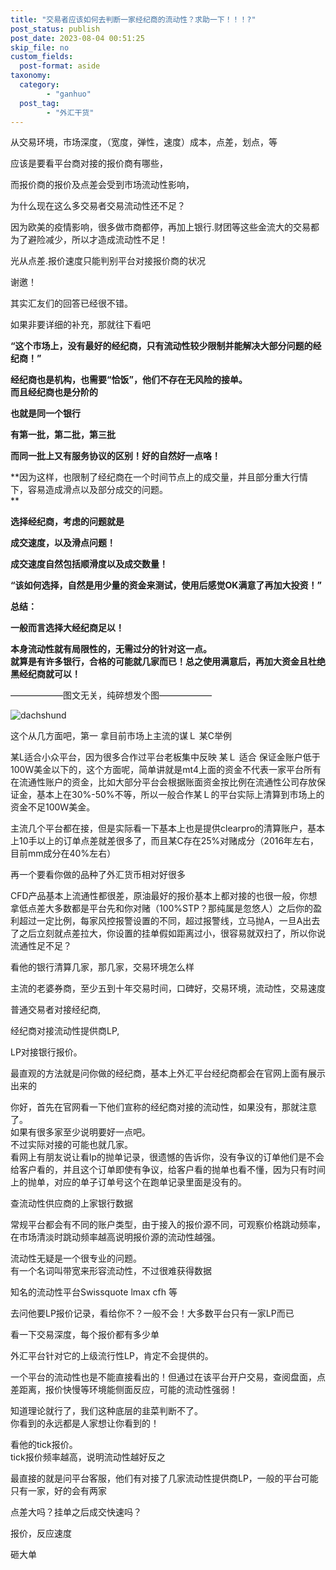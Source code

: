 ```yaml
---
title: "交易者应该如何去判断一家经纪商的流动性？求助一下！！！?"
post_status: publish
post_date: 2023-08-04 00:51:25
skip_file: no
custom_fields: 
  post-format: aside
taxonomy:
  category:
        - "ganhuo"
  post_tag:
        - "外汇干货"
---
```


从交易环境，市场深度，（宽度，弹性，速度）成本，点差，划点，等

应该是要看平台商对接的报价商有哪些，

而报价商的报价及点差会受到市场流动性影响，

为什么现在这么多交易者交易流动性还不足？

因为欧美的疫情影响，很多做市商都停，再加上银行.财团等这些金流大的交易都为了避险减少，所以才造成流动性不足！

光从点差.报价速度只能判别平台对接报价商的状况

谢邀！

其实汇友们的回答已经很不错。

如果非要详细的补充，那就往下看吧

**“这个市场上，没有最好的经纪商，只有流动性较少限制并能解决大部分问题的经纪商！”**

**经纪商也是机构，也需要“恰饭”，他们不存在无风险的接单。  
而且经纪商也是分阶的**

**也就是同一个银行**

**有第一批，第二批，第三批**

**而同一批上又有服务协议的区别！好的自然好一点咯！**

**因为这样，也限制了经纪商在一个时间节点上的成交量，并且部分重大行情下，容易造成滑点以及部分成交的问题。  
**

**选择经纪商，考虑的问题就是**

**成交速度，以及滑点问题！**

**成交速度自然包括顺滑度以及成交数量！**

**“该如何选择，自然是用少量的资金来测试，使用后感觉OK满意了再加大投资！”**

**总结：**

**一般而言选择大经纪商足以！**

**本身流动性就有局限性的，无需过分的针对这一点。  
就算是有许多银行，合格的可能就几家而已！总之使用满意后，再加大资金且杜绝黑经纪商就可以！**

——————图文无关，纯碎想发个图——————

![dachshund](https://img.dgrhw.net/upload/images/huihu/2020/04/14/111240333.gif)

这个从几方面吧，第一 拿目前市场上主流的谋Ｌ 某C举例

某L适合小众平台，因为很多合作过平台老板集中反映 某Ｌ 适合 保证金账户低于100Ｗ美金以下的，这个方面呢，简单讲就是mt4上面的资金不代表一家平台所有在流通性账户的资金，比如大部分平台会根据账面资金按比例在流通性公司存放保证金，基本上在30%-50%不等，所以一般合作某Ｌ的平台实际上清算到市场上的资金不足100Ｗ美金。

主流几个平台都在接，但是实际看一下基本上也是提供clearpro的清算账户，基本上10手以上的订单点差就差很多了，而且某C存在25%对赌成分（2016年左右，目前mm成分在40%左右）

再一个要看你做的品种了外汇货币相对好很多

CFD产品基本上流通性都很差，原油最好的报价基本上都对接的也很一般，你想拿低点差大多数都是平台先和你对赌（100%STP？那纯属是忽悠人）之后你的盈利超过一定比例，每家风控报警设置的不同，超过报警线，立马抛A，一旦A出去了之后立刻就点差拉大，你设置的挂单假如距离过小，很容易就双扫了，所以你说流通性足不足？

看他的银行清算几家，那几家，交易环境怎么样

主流的老婆券商，至少五到十年交易时间，口碑好，交易环境，流动性，交易速度

普通交易者对接经纪商,

经纪商对接流动性提供商LP,

LP对接银行报价。

最直观的方法就是问你做的经纪商，基本上外汇平台经纪商都会在官网上面有展示出来的

你好，首先在官网看一下他们宣称的经纪商对接的流动性，如果没有，那就注意了。  
如果有很多家至少说明要好一点吧。  
不过实际对接的可能也就几家。  
看网上有朋友说让看lp的抛单记录，很遗憾的告诉你，没有争议的订单他们是不会给客户看的，并且这个订单即使有争议，给客户看的抛单也看不懂，因为只有时间上的抛单，对应的单子订单号这个在跑单记录里面是没有的。

查流动性供应商的上家银行数据

常规平台都会有不同的账户类型，由于接入的报价源不同，可观察价格跳动频率，在市场清淡时跳动频率越高说明报价源的流动性越强。

流动性无疑是一个很专业的问题。  
有一个名词叫带宽来形容流动性，不过很难获得数据

知名的流动性平台Swissquote lmax cfh 等

去问他要LP报价记录，看给你不？一般不会！大多数平台只有一家LP而已

看一下交易深度，每个报价都有多少单

外汇平台针对它的上级流行性LP，肯定不会提供的。

一个平台的流动性也是不能直接看出的！但通过在该平台开户交易，查阅盘面，点差距离，报价快慢等环境能侧面反应，可能的流动性强弱！

知道理论就行了，我们这种底层的韭菜判断不了。  
你看到的永远都是人家想让你看到的！

看他的tick报价。  
tick报价频率越高，说明流动性越好反之

最直接的就是问平台客服，他们有对接了几家流动性提供商LP，一般的平台可能只有一家，好的会有两家

点差大吗？挂单之后成交快速吗？

报价，反应速度

砸大单
